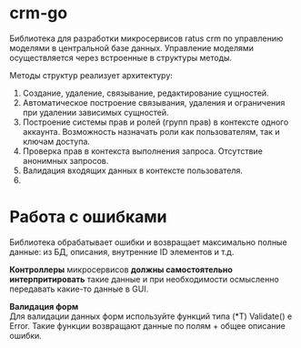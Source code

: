 # crm-go

Библиотека для разработки микросервисов ratus crm по управлению моделями в центральной базе данных.
Управление моделями осуществляется через встроенные в структуры методы.

Методы структур реализует архитектуру:
1. Создание, удаление, связывание, редактирование сущностей.
2. Автоматическое построение связывания, удаления и ограничения при удалении зависимых сущностей.
3. Построение системы прав и ролей (групп прав) в контексте одного аккаунта. Возможность назначать роли как пользователям, так и ключам доступа.
4. Проверка прав в контекста выполнения запроса. Отсутствие анонимных запросов.
5. Валидация входящих данных в контексте пользователя.
6. 

# Работа с ошибками
Библиотека обрабатывает ошибки и возвращает максимально полные данные: из БД, описания, внутренние ID элементов и т.д.

**Контроллеры** микросервисов **должны самостоятельно интерпритировать** такие данные и при необходимости осмысленно передавать какие-то данные в GUI.

**Валидация форм**<br>
Для валидации данных форм используйте функций типа (*T) Validate<Verb>() e Error. Такие функции возвращают данные по полям + общее описание ошибки.

